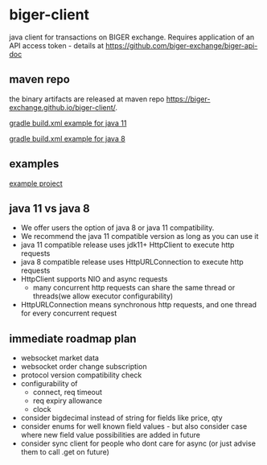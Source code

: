# biger-client
java client for transactions on BIGER exchange.
Requires application of an API access token - details at https://github.com/biger-exchange/biger-api-doc

## maven repo
the binary artifacts are released at maven repo https://biger-exchange.github.io/biger-client/.

[gradle build.xml example for java 11](biger-client-examples/build.gradle)

[gradle build.xml example for java 8](biger-client-examples/build.gradle.java8)

## examples
[example project](biger-client-examples)

## java 11 vs java 8
 * We offer users the option of java 8 or java 11 compatibility.
 * We recommend the java 11 compatible version as long as you can use it
 * java 11 compatible release  uses jdk11+ HttpClient to execute http requests
 * java 8 compatible release uses HttpURLConnection to execute http requests
 * HttpClient supports NIO and async requests
   - many concurrent http requests can share the same thread or threads(we allow executor configurability)
 * HttpURLConnection means synchronous http requests, and one thread for every concurrent request

## immediate roadmap plan
* websocket market data
* websocket order change subscription
* protocol version compatibility check
* configurability of 
  - connect, req timeout
  - req expiry allowance
  - clock
* consider bigdecimal instead of string for fields like price, qty
* consider enums for well known field values - but also consider case where new field value possibilities are added in future
* consider sync client for people who dont care for async (or just advise them to call .get on future)


